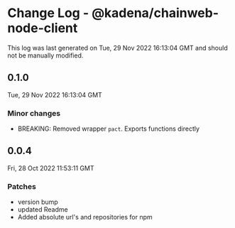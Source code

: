 # Change Log - @kadena/chainweb-node-client

This log was last generated on Tue, 29 Nov 2022 16:13:04 GMT and should not be manually modified.

## 0.1.0
Tue, 29 Nov 2022 16:13:04 GMT

### Minor changes

- BREAKING: Removed wrapper `pact`. Exports functions directly

## 0.0.4
Fri, 28 Oct 2022 11:53:11 GMT

### Patches

- version bump
- updated Readme
- Added absolute url's and repositories for npm


